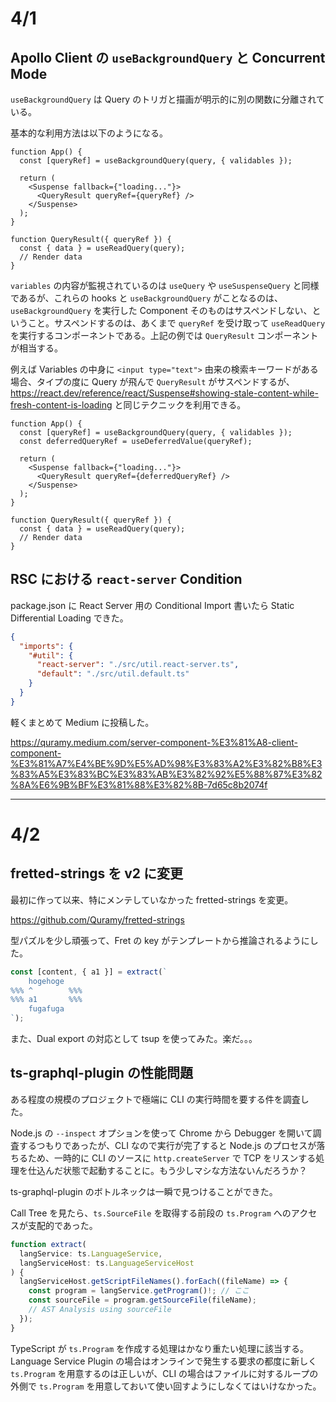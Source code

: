 # 4/1

## Apollo Client の `useBackgroundQuery` と Concurrent Mode

`useBackgroundQuery` は Query のトリガと描画が明示的に別の関数に分離されている。

基本的な利用方法は以下のようになる。

```tsx
function App() {
  const [queryRef] = useBackgroundQuery(query, { validables });

  return (
    <Suspense fallback={"loading..."}>
      <QueryResult queryRef={queryRef} />
    </Suspense>
  );
}

function QueryResult({ queryRef }) {
  const { data } = useReadQuery(query);
  // Render data
}
```

`variables` の内容が監視されているのは `useQuery` や `useSuspenseQuery` と同様であるが、これらの hooks と `useBackgroundQuery` がことなるのは、 `useBackgroundQuery` を実行した Component そのものはサスペンドしない、ということ。サスペンドするのは、あくまで `queryRef` を受け取って `useReadQuery` を実行するコンポーネントである。上記の例では `QueryResult` コンポーネントが相当する。

例えば Variables の中身に `<input type="text">` 由来の検索キーワードがある場合、タイプの度に Query が飛んで `QueryResult` がサスペンドするが、 https://react.dev/reference/react/Suspense#showing-stale-content-while-fresh-content-is-loading と同じテクニックを利用できる。

```tsx
function App() {
  const [queryRef] = useBackgroundQuery(query, { validables });
  const deferredQueryRef = useDeferredValue(queryRef);

  return (
    <Suspense fallback={"loading..."}>
      <QueryResult queryRef={deferredQueryRef} />
    </Suspense>
  );
}

function QueryResult({ queryRef }) {
  const { data } = useReadQuery(query);
  // Render data
}
```

## RSC における `react-server` Condition

package.json に React Server 用の Conditional Import 書いたら Static Differential Loading できた。

```json
{
  "imports": {
    "#util": {
      "react-server": "./src/util.react-server.ts",
      "default": "./src/util.default.ts"
    }
  }
}
```

軽くまとめて Medium に投稿した。

https://quramy.medium.com/server-component-%E3%81%A8-client-component-%E3%81%A7%E4%BE%9D%E5%AD%98%E3%83%A2%E3%82%B8%E3%83%A5%E3%83%BC%E3%83%AB%E3%82%92%E5%88%87%E3%82%8A%E6%9B%BF%E3%81%88%E3%82%8B-7d65c8b2074f

---

# 4/2

## fretted-strings を v2 に変更

最初に作って以来、特にメンテしていなかった fretted-strings を変更。

https://github.com/Quramy/fretted-strings

型パズルを少し頑張って、Fret の key がテンプレートから推論されるようにした。

```ts
const [content, { a1 }] = extract(`
    hogehoge
%%% ^        %%%
%%% a1       %%%
    fugafuga
`);
```

また、Dual export の対応として tsup を使ってみた。楽だ。。。

## ts-graphql-plugin の性能問題

ある程度の規模のプロジェクトで極端に CLI の実行時間を要する件を調査した。

Node.js の `--inspect` オプションを使って Chrome から Debugger を開いて調査するつもりであったが、CLI なので実行が完了すると Node.js のプロセスが落ちるため、一時的に CLI のソースに `http.createServer` で TCP をリスンする処理を仕込んだ状態で起動することに。もう少しマシな方法ないんだろうか？

ts-graphql-plugin のボトルネックは一瞬で見つけることができた。

Call Tree を見たら、`ts.SourceFile` を取得する前段の `ts.Program` へのアクセスが支配的であった。

```ts
function extract(
  langService: ts.LanguageService,
  langServiceHost: ts.LanguageServiceHost
) {
  langServiceHost.getScriptFileNames().forEach((fileName) => {
    const program = langService.getProgram()!; // ここ
    const sourceFile = program.getSourceFile(fileName);
    // AST Analysis using sourceFile
  });
}
```

TypeScript が `ts.Program` を作成する処理はかなり重たい処理に該当する。
Language Service Plugin の場合はオンラインで発生する要求の都度に新しく `ts.Program` を用意するのは正しいが、CLI の場合はファイルに対するループの外側で `ts.Program` を用意しておいて使い回すようにしなくてはいけなかった。
